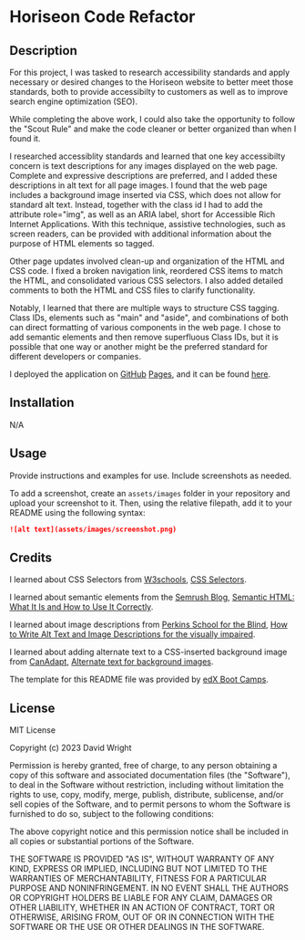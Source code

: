 # Horiseon Code Refactor

## Description 

For this project, I was tasked to research accessibility standards and apply necessary or desired changes to the Horiseon website to better meet those standards, both to provide accessibilty to customers as well as to improve search engine optimization (SEO).

While completing the above work, I could also take the opportunity to follow the "Scout Rule" and make the code cleaner or better organized than when I found it.

I researched accessiblity standards and learned that one key accessibilty concern is text descriptions for any images displayed on the web page. Complete and expressive descriptions are preferred, and I added these descriptions in alt text for all page images. I found that the web page includes a background image inserted via CSS, which does not allow for standard alt text. Instead, together with the class id I had to add the attribute role="img", as well as an ARIA label, short for Accessible Rich Internet Applications. With this technique, assistive technologies, such as screen readers, can be provided with additional information about the purpose of HTML elements so tagged.

Other page updates involved clean-up and organization of the HTML and CSS code. I fixed a broken navigation link, reordered CSS items to match the HTML, and consolidated various CSS selectors. I also added detailed comments to both the HTML and CSS files to clarify functionality.

Notably, I learned that there are multiple ways to structure CSS tagging. Class IDs, elements such as "main" and "aside", and combinations of both can direct formatting of various components in the web page. I chose to add semantic elements and then remove superfluous Class IDs, but it is possible that one way or another might be the preferred standard for different developers or companies.

I deployed the application on [GitHub](https://github.com/) [Pages](https://pages.github.com/), and it can be found [here](https://d-a-v-i-d-w-r-i-g-h-t.github.io/horiseon-refactor/).


## Installation

N/A


## Usage 

Provide instructions and examples for use. Include screenshots as needed. 

To add a screenshot, create an `assets/images` folder in your repository and upload your screenshot to it. Then, using the relative filepath, add it to your README using the following syntax:

```md
![alt text](assets/images/screenshot.png)
```


## Credits

I learned about CSS Selectors from [W3schools](https://www.w3schools.in/), [CSS Selectors](https://www.w3schools.in/css3/selectors).

I learned about semantic elements from the [Semrush Blog](https://www.semrush.com/blog/), [Semantic HTML: What It Is and How to Use It Correctly](https://www.semrush.com/blog/semantic-html5-guide/).

I learned about image descriptions from [Perkins School for the Blind](https://www.perkins.org/), [How to Write Alt Text and Image Descriptions for the visually impaired](https://www.perkins.org/resource/how-write-alt-text-and-image-descriptions-visually-impaired/?gclid=Cj0KCQjw06-oBhC6ARIsAGuzdw2Q3-ZpaKBjylgurELGWHtC1TeAx5Q_9LhN32vlC5OewXqIoyc9_VoaAggvEALw_wcB).

I learned about adding alternate text to a CSS-inserted background image from [CanAdapt](https://www.davidmacd.com/), [Alternate text for background images](https://www.davidmacd.com/blog/alternate-text-for-css-background-images.html).

The template for this README file was provided by [edX Boot Camps](https://www.edx.org/boot-camps).


## License

MIT License

Copyright (c) 2023 David Wright

Permission is hereby granted, free of charge, to any person obtaining a copy
of this software and associated documentation files (the "Software"), to deal
in the Software without restriction, including without limitation the rights
to use, copy, modify, merge, publish, distribute, sublicense, and/or sell
copies of the Software, and to permit persons to whom the Software is
furnished to do so, subject to the following conditions:

The above copyright notice and this permission notice shall be included in all
copies or substantial portions of the Software.

THE SOFTWARE IS PROVIDED "AS IS", WITHOUT WARRANTY OF ANY KIND, EXPRESS OR
IMPLIED, INCLUDING BUT NOT LIMITED TO THE WARRANTIES OF MERCHANTABILITY,
FITNESS FOR A PARTICULAR PURPOSE AND NONINFRINGEMENT. IN NO EVENT SHALL THE
AUTHORS OR COPYRIGHT HOLDERS BE LIABLE FOR ANY CLAIM, DAMAGES OR OTHER
LIABILITY, WHETHER IN AN ACTION OF CONTRACT, TORT OR OTHERWISE, ARISING FROM,
OUT OF OR IN CONNECTION WITH THE SOFTWARE OR THE USE OR OTHER DEALINGS IN THE
SOFTWARE.
